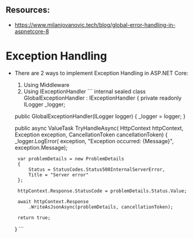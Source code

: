 ## Resources:
- https://www.milanjovanovic.tech/blog/global-error-handling-in-aspnetcore-8

# Exception Handling

-  There are 2 ways to implement Exception Handling in ASP.NET Core:
    1. Using Middleware
    2. Using IExceptionHandler
       ´´´
       internal sealed class GlobalExceptionHandler : IExceptionHandler
{
    private readonly ILogger<GlobalExceptionHandler> _logger;

    public GlobalExceptionHandler(ILogger<GlobalExceptionHandler> logger)
    {
        _logger = logger;
    }

    public async ValueTask<bool> TryHandleAsync(
        HttpContext httpContext,
        Exception exception,
        CancellationToken cancellationToken)
    {
        _logger.LogError(
            exception, "Exception occurred: {Message}", exception.Message);

        var problemDetails = new ProblemDetails
        {
            Status = StatusCodes.Status500InternalServerError,
            Title = "Server error"
        };

        httpContext.Response.StatusCode = problemDetails.Status.Value;

        await httpContext.Response
            .WriteAsJsonAsync(problemDetails, cancellationToken);

        return true;
    }
´´´
